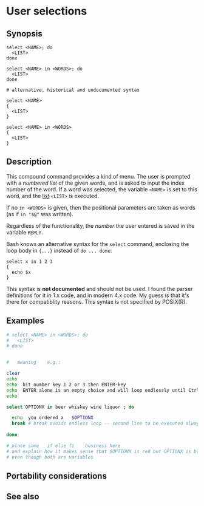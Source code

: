 # User selections

## Synopsis

    select <NAME>; do
      <LIST>
    done

    select <NAME> in <WORDS>; do
      <LIST>
    done

    # alternative, historical and undocumented syntax

    select <NAME>
    {
      <LIST>
    }

    select <NAME> in <WORDS>
    {
      <LIST>
    }

## Description

This compound command provides a kind of menu. The user is prompted with
a *numbered list* of the given words, and is asked to input the index
number of the word. If a word was selected, the variable `<NAME>` is set
to this word, and the [list](../../syntax/basicgrammar.md#lists) `<LIST>` is
executed.

If no `in <WORDS>` is given, then the positional parameters are taken as
words (as if `in "$@"` was written).

Regardless of the functionality, the *number* the user entered is saved
in the variable `REPLY`.

Bash knows an alternative syntax for the `select` command, enclosing the
loop body in `{...}` instead of `do ... done`:

    select x in 1 2 3
    {
      echo $x
    }

This syntax is **not documented** and should not be used. I found the
parser definitions for it in 1.x code, and in modern 4.x code. My guess
is that it\'s there for compatiblity reasons. This syntax is not
specified by POSIX(R).

## Examples

``` bash
# select <NAME> in <WORDS>; do
#   <LIST>
# done


#   meaning    e.g.:

clear
echo
echo  hit number key 1 2 or 3 then ENTER-key
echo  ENTER alone is an empty choice and will loop endlessly until Ctrl-C or Ctrl-D
echo

select OPTIONX in beer whiskey wine liquor ; do

  echo  you ordered a   $OPTIONX
  break # break avoids endless loop -- second line to be executed always
    
done

# place some   if else fi    business here
# and explain how it makes sense that $OPTIONX is red but OPTIONX is black 
# even though both are variables
```

## Portability considerations

## See also
